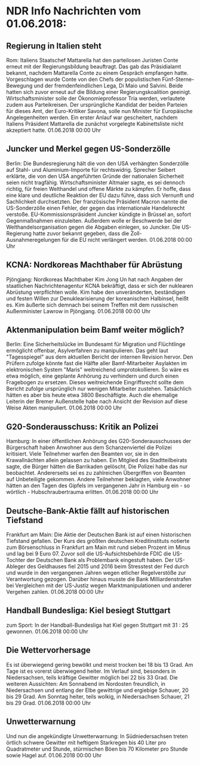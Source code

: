 # NDR Info Nachrichten vom 01.06.2018:


## Regierung in Italien steht
Rom: Italiens Staatschef Mattarella hat den parteilosen Juristen Conte erneut mit der Regierungsbildung beauftragt. Das gab das Präsidialamt bekannt, nachdem Mattarella Conte zu einem Gespräch empfangen hatte. Vorgeschlagen wurde Conte von den Chefs der populistischen Fünf-Sterne-Bewegung und der fremdenfeindlichen Lega, Di Maio und Salvini. Beide hatten sich zuvor erneut auf die Bildung einer Regierungskoalition geeinigt. Wirtschaftsminister solle der Ökonomieprofessor Tria werden, verlautete zudem aus Parteikreisen. Der ursprüngliche Kandidat der beiden Parteien für dieses Amt, der Euro-Kritiker Savona, solle nun Minister für Europäische Angelegenheiten werden. Ein erster Anlauf war gescheitert, nachdem Italiens Präsident Mattarella die zunächst vorgelegte Kabinettsliste nicht akzeptiert hatte. 01.06.2018 00:00 Uhr 

## Juncker und Merkel gegen US-Sonderzölle
Berlin: Die Bundesregierung hält die von den USA verhängten Sonderzölle auf Stahl- und Aluminium-Importe für rechtswidrig. Sprecher Seibert erklärte, die von den USA angeführten Gründe der nationalen Sicherheit seien nicht tragfähig. Wirtschaftsminister Altmaier sagte, es sei dennoch richtig, für freien Welthandel und offene Märkte zu kämpfen. Er hoffe, dass eine klare und deutliche Reaktion der EU dazu führe, dass sich Vernunft und Sachlichkeit durchsetzten. Der französische Präsident Macron nannte die US-Sonderzölle einen Fehler, der gegen das internationale Handelsrecht verstoße. EU-Kommissionspräsident Juncker kündigte in Brüssel an, sofort Gegenmaßnahmen einzuleiten. Außerdem wolle er Beschwerde bei der Welthandelsorganisation gegen die Abgaben einlegen, so Juncker. Die US-Regierung hatte zuvor bekannt gegeben, dass die Zoll-Ausnahmeregelungen für die EU nicht verlängert werden. 01.06.2018 00:00 Uhr 

## KCNA: Nordkoreas Machthaber für Abrüstung
Pjöngjang: Nordkoreas Machthaber Kim Jong Un hat nach Angaben der staatlichen Nachrichtenagentur KCNA bekräftigt, dass er sich der nuklearen Abrüstung verpflichten wolle. Kim habe den unveränderten, beständigen und festen Willen zur Denuklearisierung der koreanischen Halbinsel, heißt es. Kim äußerte sich demnach bei seinem Treffen mit dem russischen Außenminister Lawrow in Pjöngjang. 01.06.2018 00:00 Uhr 

## Aktenmanipulation beim Bamf weiter möglich?
Berlin: Eine Sicherheitslücke im Bundesamt für Migration und Flüchtlinge ermöglicht offenbar, Asylverfahren zu manipulieren. Das geht laut "Tagesspiegel" aus dem aktuellen Bericht der internen Revision hervor. Den Prüfern zufolge könnte fast die Hälfte aller Bamf-Mitarbeiter Asylakten im elektronischen System "Maris" weitreichend umprotokollieren. So wäre es etwa möglich, eine geplante Anhörung zu verhindern und durch einen Fragebogen zu ersetzen. Dieses weitreichende Eingriffsrecht sollte dem Bericht zufolge ursprünglich nur wenigen Mitarbeiter zustehen. Tatsächlich hätten es aber bis heute etwa 3800 Beschäftigte. Auch die ehemalige Leiterin der Bremer Außenstelle habe nach Ansicht der Revision auf diese Weise Akten manipuliert. 01.06.2018 00:00 Uhr 

## G20-Sonderausschuss: Kritik an Polizei
Hamburg: In einer öffentlichen Anhörung des G20-Sonderausschusses der Bürgerschaft haben Anwohner aus dem Schanzenviertel die Polizei kritisiert. Viele Teilnehmer warfen den Beamten vor, sie in den Krawallnächten allein gelassen zu haben. Ein Mitglied des Stadtteilbeirats sagte, die Bürger hätten die Barrikaden gelöscht. Die Polizei habe das nur beobachtet. Andererseits sei es zu zahlreichen Übergriffen von Beamten auf Unbeteiligte gekommen. Andere Teilnehmer beklagten, viele Anwohner hätten an den Tagen des Gipfels im vergangenen Jahr in Hamburg ein - so wörtlich - Hubschraubertrauma erlitten. 01.06.2018 00:00 Uhr 

## Deutsche-Bank-Aktie fällt auf historischen Tiefstand
Frankfurt am Main: Die Aktie der Deutschen Bank ist auf einen historischen Tiefstand gefallen. Der Kurs des größten deutschen Kreditinstituts notierte zum Börsenschluss in Frankfurt am Main mit rund sieben Prozent im Minus und lag bei 9 Euro 07. Zuvor soll die US-Aufsichtsbehörde FDIC die US-Tochter der Deutschen Bank als Problembank eingestuft haben. Der US-Ableger des Geldhauses fiel 2015 und 2016 beim Stresstest der Fed durch und wurde in den vergangenen Jahren wegen etlicher Regelverstöße zur Verantwortung gezogen. Darüber hinaus musste die Bank Milliardenstrafen bei Vergleichen mit der US-Justiz wegen Marktmanipulationen und anderer Vergehen zahlen. 01.06.2018 00:00 Uhr 

## Handball Bundesliga: Kiel besiegt Stuttgart
zum Sport: In der Handball-Bundesliga hat Kiel gegen Stuttgart mit 31 : 25 gewonnen. 01.06.2018 00:00 Uhr 

## Die Wettervorhersage
Es ist überwiegend gering bewölkt und meist trocken bei 18 bis 13 Grad. Am Tage ist es vorerst überwiegend heiter. Im Verlauf sind, besonders in Niedersachsen, teils kräftige Gewitter möglich bei 22 bis 33 Grad. Die weiteren Aussichten: Am Sonnabend im Nordosten freundlich, in Niedersachsen und entlang der Elbe gewittrige und ergiebige Schauer, 20 bis 29 Grad. Am Sonntag heiter, teils wolkig, in Niedersachsen Schauer, 21 bis 29 Grad. 01.06.2018 00:00 Uhr 

## Unwetterwarnung
Und nun die angekündigte Unwetterwarnung: In Südniedersachsen treten örtlich schwere Gewitter mit heftigem Starkregen bis 40 Liter pro Quadratmeter und Stunde, stürmischen
Böen bis 70 Kilometer pro Stunde sowie Hagel auf. 01.06.2018 00:00 Uhr 
